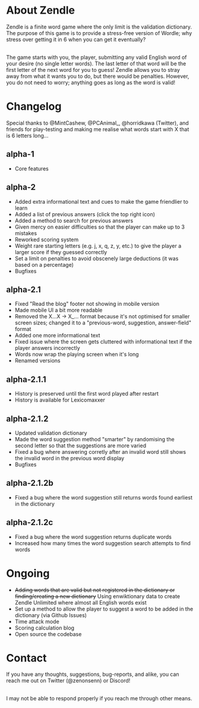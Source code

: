 # About Zendle

Zendle is a finite word game where the only limit is the validation dictionary. The purpose of this game is to provide a stress-free version of Wordle; why stress over getting it in 6 when you can get it eventually?

\
The game starts with you, the player, submitting any valid English word of your desire (no single letter words). The last letter of that word will be the first letter of the next word for you to guess! Zendle allows you to stray away from what it wants you to do, but there would be penalties. However, you do not need to worry; anything goes as long as the word is valid!

# Changelog

Special thanks to @MintCashew, @PCAnimal\_, @horridkawa (Twitter), and friends for play-testing and making me realise what words start with X that is 6 letters long...

## alpha-1

-   Core features

## alpha-2

-   Added extra informational text and cues to make the game friendlier to learn
-   Added a list of previous answers (click the top right icon)
-   Added a method to search for previous answers
-   Given mercy on easier difficulties so that the player can make up to 3 mistakes
-   Reworked scoring system
-   Weight rare starting letters (e.g. j, x, q, z, y, etc.) to give the player a larger score if they guessed correctly
-   Set a limit on penalties to avoid obscenely large deductions (it was based on a percentage)
-   Bugfixes

## alpha-2.1

-   Fixed "Read the blog" footer not showing in mobile version
-   Made mobile UI a bit more readable
-   Removed the X...X -> X\_... format because it's not optimised for smaller screen sizes; changed it to a "previous-word, suggestion, answer-field" format
-   Added one more informational text
-   Fixed issue where the screen gets cluttered with informational text if the player answers incorrectly
-   Words now wrap the playing screen when it's long
-   Renamed versions

## alpha-2.1.1

-   History is preserved until the first word played after restart
-   History is available for Lexicomaxxer

## alpha-2.1.2

-   Updated validation dictionary
-   Made the word suggestion method "smarter" by randomising the second letter so that the suggestions are more varied
-   Fixed a bug where answering corretly after an invalid word still shows the invalid word in the previous word display
-   Bugfixes

## alpha-2.1.2b

-   Fixed a bug where the word suggestion still returns words found earliest in the dictionary

## alpha-2.1.2c

-   Fixed a bug where the word suggestion returns duplicate words
-   Increased how many times the word suggestion search attempts to find words

# Ongoing

-   ~~Adding words that are valid but not registered in the dictionary or finding/creating a new dictionary~~ Using enwiktionary data to create Zendle Unlimited where almost all English words exist
-   Set up a method to allow the player to suggest a word to be added in the dictionary (via Github Issues)
-   Time attack mode
-   Scoring calculation blog
-   Open source the codebase

# Contact

If you have any thoughts, suggestions, bug-reports, and alike, you can reach me out on Twitter (@zenonsenn) or Discord!

\
I may not be able to respond properly if you reach me through other means.
